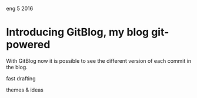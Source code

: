 <permalink>eng</permalink>
<month>5</month>
<year>2016</year>

# Introducing GitBlog, my blog git-powered

With GitBlog now it is possible to see the different version of each commit in the blog.

<hidden>fast drafting</hidden>

<hidden>themes & ideas</hidden>

